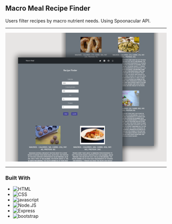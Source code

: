 ## Macro Meal Recipe Finder

Users filter recipes by macro nutrient needs. Using Spoonacular API.

---

![img](public/images/macroMealSetA.png)

---

### Built With

- ![HTML]
- ![CSS]
- ![javascript]
- ![Node.JS]
- ![Express]
- ![bootstrap]

[css]: https://img.shields.io/badge/css-1572B6?style=for-the-badge&logo=css3
[html]: https://img.shields.io/badge/html5-%23E34F26.svg?style=for-the-badge&logo=html5&logoColor=white
[javascript]: https://img.shields.io/badge/javascript-%23f7df1e.svg?style=for-the-badge&logo=javascript&logoColor=white
[node.js]: https://img.shields.io/badge/node-339933?style=for-the-badge&logo=node.js&logoColor=white
[express]: https://img.shields.io/badge/express-000000?style=for-the-badge&logo=express&logoColor=white
[bootstrap]: https://img.shields.io/badge/bootstrap-7952B3?style=for-the-badge&logo=bootstrap&logoColor=white
